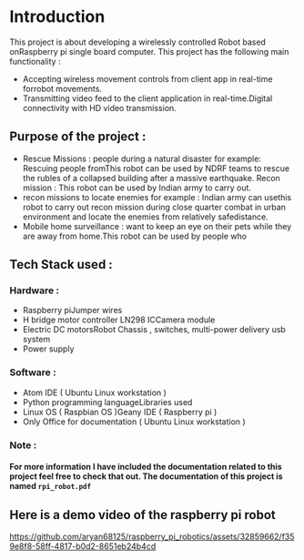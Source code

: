 # Introduction
This project is about developing a wirelessly controlled Robot based onRaspberry pi single board computer. This project has the following main
functionality :
- Accepting wireless movement controls from client app in real-time forrobot movements.
- Transmitting video feed to the client application in real-time.Digital connectivity with HD video transmission.

## Purpose of the project :
- Rescue Missions : people during a natural disaster for example: Rescuing people fromThis robot can be used by NDRF teams to rescue
  the rubles of a collapsed building after a massive earthquake. Recon mission : This robot can be used by Indian army to carry out.
- recon missions to locate enemies for example : Indian army can usethis robot to carry out recon mission during close quarter combat in
  urban environment and locate the enemies from relatively safedistance.
- Mobile home surveillance : want to keep an eye on their pets while they are away from home.This robot can be used by people who

## Tech Stack used :
### Hardware :
- Raspberry piJumper wires
- H bridge motor controller LN298 ICCamera module
- Electric DC motorsRobot Chassis , switches, multi-power delivery usb system
- Power supply

### Software :
- Atom IDE ( Ubuntu Linux workstation )
- Python programming languageLibraries used
- Linux OS ( Raspbian OS )Geany IDE ( Raspberry pi )
- Only Office for documentation ( Ubuntu Linux workstation )

### Note :
#### For more information I have included the documentation related to this project feel free to check that out. The documentation of this project is named ```rpi_robot.pdf```

## Here is a demo video of the raspberry pi robot
https://github.com/aryan68125/raspberry_pi_robotics/assets/32859662/f359e8f8-58ff-4817-b0d2-8651eb24b4cd


